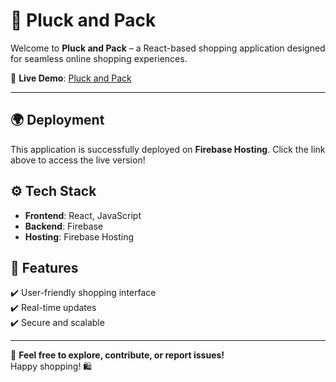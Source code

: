 # 🛒 Pluck and Pack

Welcome to **Pluck and Pack** – a React-based shopping application designed for seamless online shopping experiences.  

🚀 **Live Demo**: [Pluck and Pack](https://pluckandpack.web.app/)  

---

## 🌍 Deployment  
This application is successfully deployed on **Firebase Hosting**. Click the link above to access the live version!  

## ⚙️ Tech Stack  
- **Frontend**: React, JavaScript  
- **Backend**: Firebase  
- **Hosting**: Firebase Hosting  

## 📌 Features  
✔️ User-friendly shopping interface  
✔️ Real-time updates  
✔️ Secure and scalable  

---

📢 **Feel free to explore, contribute, or report issues!**  
Happy shopping! 🛍️  
